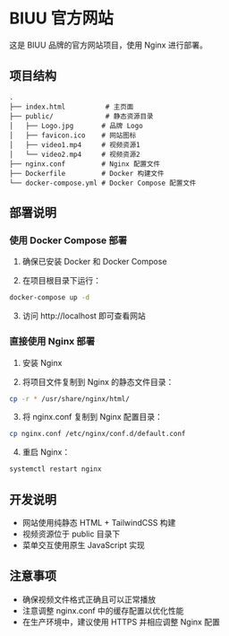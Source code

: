 # BIUU 官方网站

这是 BIUU 品牌的官方网站项目，使用 Nginx 进行部署。

## 项目结构

```
.
├── index.html          # 主页面
├── public/             # 静态资源目录
│   ├── Logo.jpg       # 品牌 Logo
│   ├── favicon.ico    # 网站图标
│   ├── video1.mp4     # 视频资源1
│   └── video2.mp4     # 视频资源2
├── nginx.conf         # Nginx 配置文件
├── Dockerfile         # Docker 构建文件
└── docker-compose.yml # Docker Compose 配置文件
```

## 部署说明

### 使用 Docker Compose 部署

1. 确保已安装 Docker 和 Docker Compose

2. 在项目根目录下运行：
```bash
docker-compose up -d
```

3. 访问 http://localhost 即可查看网站

### 直接使用 Nginx 部署

1. 安装 Nginx

2. 将项目文件复制到 Nginx 的静态文件目录：
```bash
cp -r * /usr/share/nginx/html/
```

3. 将 nginx.conf 复制到 Nginx 配置目录：
```bash
cp nginx.conf /etc/nginx/conf.d/default.conf
```

4. 重启 Nginx：
```bash
systemctl restart nginx
```

## 开发说明

- 网站使用纯静态 HTML + TailwindCSS 构建
- 视频资源位于 public 目录下
- 菜单交互使用原生 JavaScript 实现

## 注意事项

- 确保视频文件格式正确且可以正常播放
- 注意调整 nginx.conf 中的缓存配置以优化性能
- 在生产环境中，建议使用 HTTPS 并相应调整 Nginx 配置